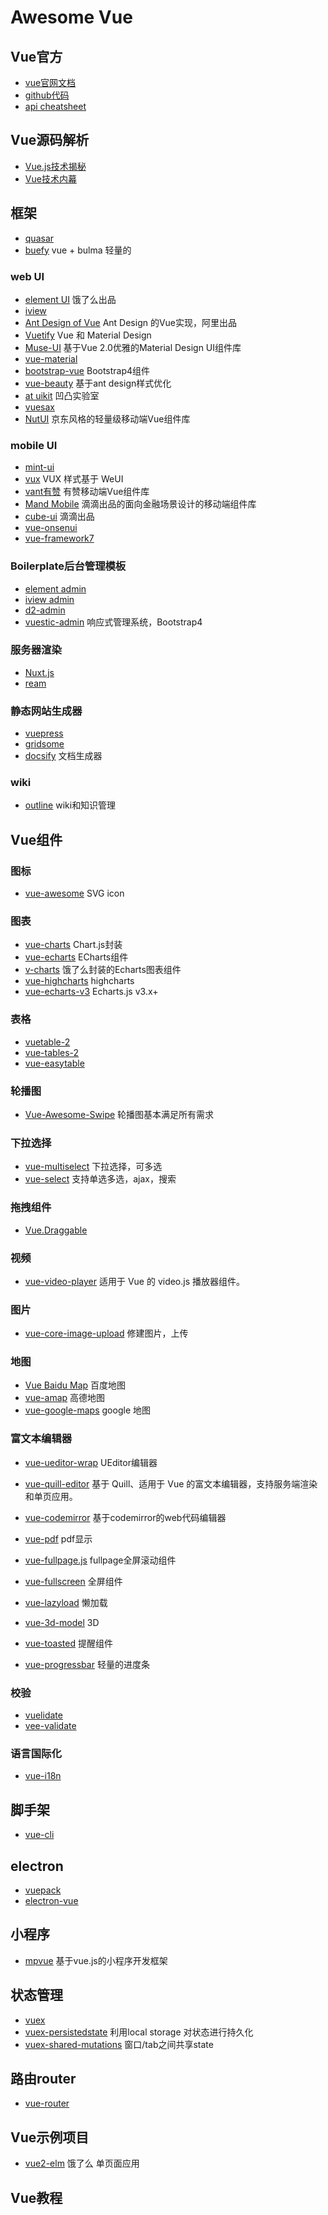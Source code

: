 # Awesome Vue

## Vue官方

- [vue官网文档](https://cn.vuejs.org/v2/guide/)
- [github代码](https://github.com/vuejs/vue)
- [api cheatsheet](https://vuejs-tips.github.io/cheatsheet/)

## Vue源码解析

- [Vue.js技术揭秘](https://ustbhuangyi.github.io/vue-analysis/)
- [Vue技术内幕](http://hcysun.me/vue-design/art/)

## 框架

- [quasar](https://github.com/quasarframework/quasar)
- [buefy](https://github.com/buefy/buefy) vue + bulma 轻量的

### web UI

- [element UI](http://element-cn.eleme.io/#/zh-CN/component/installation) 饿了么出品
- [iview](https://www.iviewui.com/docs/guide/install)
- [Ant Design of Vue](https://vue.ant.design/docs/vue/introduce-cn/) Ant Design 的Vue实现，阿里出品
- [Vuetify](https://vuetifyjs.com/zh-Hans/) Vue 和 Material Design
- [Muse-UI](https://muse-ui.org/#/zh-CN) 基于Vue 2.0优雅的Material Design UI组件库
- [vue-material](https://vuematerial.io/)
- [bootstrap-vue](https://github.com/bootstrap-vue/bootstrap-vue)  Bootstrap4组件
- [vue-beauty](https://github.com/FE-Driver/vue-beauty) 基于ant design样式优化
- [at uikit](https://at-ui.github.io/at-ui/#/zh) 凹凸实验室
- [vuesax](https://github.com/lusaxweb/vuesax)
- [NutUI](https://nutui.jd.com/#/index) 京东风格的轻量级移动端Vue组件库

### mobile UI

- [mint-ui](http://mint-ui.github.io/docs/#/zh-cn2)
- [vux](https://doc.vux.li/zh-CN/) VUX 样式基于 WeUI
- [vant有赞](https://youzan.github.io/vant/#/zh-CN/intro) 有赞移动端Vue组件库
- [Mand Mobile](https://didi.github.io/mand-mobile/#/zh-CN/docs/introduce) 滴滴出品的面向金融场景设计的移动端组件库
- [cube-ui](https://didi.github.io/cube-ui/#/zh-CN) 滴滴出品
- [vue-onsenui](https://onsen.io/v2/guide/vue/)
- [vue-framework7](https://github.com/framework7io/framework7)

### Boilerplate后台管理模板

- [element admin](https://github.com/PanJiaChen/vue-element-admin)
- [iview admin](https://github.com/iview/iview-admin)
- [d2-admin](https://github.com/d2-projects/d2-admin)
- [vuestic-admin](https://github.com/epicmaxco/vuestic-admin) 响应式管理系统，Bootstrap4

### 服务器渲染

- [Nuxt.js](https://github.com/nuxt/nuxt.js)
- [ream](https://github.com/ream/ream)

### 静态网站生成器

- [vuepress](https://github.com/vuejs/vuepress)
- [gridsome](https://github.com/gridsome/gridsome)
- [docsify](https://github.com/docsifyjs/docsify) 文档生成器

### wiki

- [outline](https://github.com/outline/outline) wiki和知识管理

## Vue组件

### 图标

- [vue-awesome](https://github.com/Justineo/vue-awesome) SVG icon

### 图表

- [vue-charts](https://github.com/apertureless/vue-chartjs) Chart.js封装
- [vue-echarts](https://github.com/ecomfe/vue-echarts) ECharts组件
- [v-charts](https://github.com/ElemeFE/v-charts) 饿了么封装的Echarts图表组件
- [vue-highcharts](https://github.com/weizhenye/vue-highcharts) highcharts
- [vue-echarts-v3](https://github.com/xlsdg/vue-echarts-v3) Echarts.js v3.x+

### 表格

- [vuetable-2](https://github.com/ratiw/vuetable-2)
- [vue-tables-2](https://github.com/matfish2/vue-tables-2)
- [vue-easytable](https://github.com/huangshuwei/vue-easytable)

### 轮播图

- [Vue-Awesome-Swipe](https://surmon-china.github.io/vue-awesome-swiper/) 轮播图基本满足所有需求

### 下拉选择

- [vue-multiselect](https://github.com/shentao/vue-multiselect) 下拉选择，可多选
- [vue-select](https://github.com/sagalbot/vue-select) 支持单选多选，ajax，搜索

### 拖拽组件

- [Vue.Draggable](https://github.com/SortableJS/Vue.Draggable)

### 视频

- [vue-video-player](https://github.com/surmon-china/vue-video-player) 适用于 Vue 的 video.js 播放器组件。

### 图片

- [vue-core-image-upload](https://github.com/Vanthink-UED/vue-core-image-upload) 修建图片，上传

### 地图

- [Vue Baidu Map](https://dafrok.github.io/vue-baidu-map/#/zh/index) 百度地图
- [vue-amap](https://elemefe.github.io/vue-amap) 高德地图
- [vue-google-maps](https://github.com/xkjyeah/vue-google-maps) google 地图

### 富文本编辑器

- [vue-ueditor-wrap](https://github.com/HaoChuan9421/vue-ueditor-wrap) UEditor编辑器
- [vue-quill-editor](https://github.com/surmon-china/vue-quill-editor) 基于 Quill、适用于 Vue 的富文本编辑器，支持服务端渲染和单页应用。
- [vue-codemirror](https://github.com/surmon-china/vue-codemirror) 基于codemirror的web代码编辑器

- [vue-pdf](https://github.com/FranckFreiburger/vue-pdf) pdf显示
- [vue-fullpage.js](https://github.com/alvarotrigo/vue-fullpage.js) fullpage全屏滚动组件
- [vue-fullscreen](https://github.com/mirari/vue-fullscreen) 全屏组件
- [vue-lazyload](https://github.com/hilongjw/vue-lazyload) 懒加载
- [vue-3d-model](https://github.com/hujiulong/vue-3d-model) 3D
- [vue-toasted](https://github.com/shakee93/vue-toasted) 提醒组件
- [vue-progressbar](https://github.com/hilongjw/vue-progressbar) 轻量的进度条

### 校验

- [vuelidate](https://github.com/vuelidate/vuelidate)
- [vee-validate](https://github.com/baianat/vee-validate)

### 语言国际化

- [vue-i18n](https://github.com/kazupon/vue-i18n)

## 脚手架

- [vue-cli](https://github.com/vuejs/vue-cli)

## electron

- [vuepack](https://github.com/egoist/vuepack)
- [electron-vue](https://github.com/SimulatedGREG/electron-vue)

## 小程序

- [mpvue](https://github.com/Meituan-Dianping/mpvue) 基于vue.js的小程序开发框架

## 状态管理

- [vuex](https://github.com/vuejs/vuex)
- [vuex-persistedstate](https://github.com/robinvdvleuten/vuex-persistedstate) 利用local storage 对状态进行持久化
- [vuex-shared-mutations](https://github.com/xanf/vuex-shared-mutations) 窗口/tab之间共享state

## 路由router

- [vue-router](https://github.com/vuejs/vue-router)

## Vue示例项目

- [vue2-elm](https://github.com/bailicangdu/vue2-elm) 饿了么 单页面应用

## Vue教程
